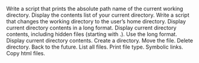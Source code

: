 Write a script that prints the absolute path name of the current working directory.
Display the contents list of your current directory.
Write a script that changes the working directory to the user’s home directory.
Display current directory contents in a long format.
Display current directory contents, including hidden files (starting with .). Use the long format.
Display current directory contents.
Create a directory.
Move the file.
Delete directory.
Back to the future.
List all files.
Print file type.
Symbolic links.
Copy html files.
